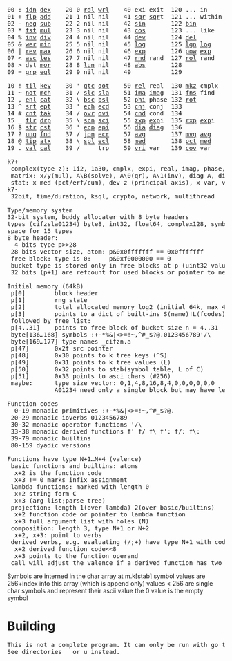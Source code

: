 <pre>00 : <a href="../../blob/master/k.go#L787">idn</a> <a href="../../blob/master/k.go#L478">dex</a>    20 0 <a href="../../blob/master/k.go#L3777">rdl</a> <a href="../../blob/master/k.go#L3781">wrl</a>    40 exi exit  120 ... in       60 <a href="../../blob/master/k.go#L4504">prm</a>  140
01 + <a href="../../blob/master/k.go#L788">flp</a> <a href="../../blob/master/k.go#L2190">add</a>    21 1 nil nil    41 <a href="../../blob/master/k.go#L2020">sqr</a> <a href="../../blob/master/k.go#L2020">sqr</a>t  121 ... within   61      141
02 - <a href="../../blob/master/k.go#L827">neg</a> <a href="../../blob/master/k.go#L2191">sub</a>    22 2 nil nil    42 <a href="../../blob/master/k.go#L2023">sin</a>       122 <a href="../../blob/master/k.go#L4026">bin</a>          62      142
03 * <a href="../../blob/master/k.go#L830">fst</a> <a href="../../blob/master/k.go#L2192">mul</a>    23 3 nil nil    43 <a href="../../blob/master/k.go#L2026">cos</a>       123 ... like     63      143
04 % <a href="../../blob/master/k.go#L868">inv</a> <a href="../../blob/master/k.go#L2193">div</a>    24 4 nil nil    44 <a href="../../blob/master/k.go#L5076">dev</a>       124 <a href="../../blob/master/k.go#L4471">del</a>          64      144
05 & <a href="../../blob/master/k.go#L871">wer</a> <a href="../../blob/master/k.go#L2194">min</a>    25 5 nil nil    45 <a href="../../blob/master/k.go#L2037">log</a>       125 <a href="../../blob/master/k.go#L2199">lgn</a> <a href="../../blob/master/k.go#L2037">log</a>      65      145
06 | <a href="../../blob/master/k.go#L897">rev</a> <a href="../../blob/master/k.go#L2195">max</a>    26 6 nil nil    46 <a href="../../blob/master/k.go#L2040">exp</a>       126 <a href="../../blob/master/k.go#L2202">pow</a> <a href="../../blob/master/k.go#L2040">exp</a>      66      146
07 < <a href="../../blob/master/k.go#L928">asc</a> <a href="../../blob/master/k.go#L2196">les</a>    27 7 nil nil    47 <a href="../../blob/master/k.go#L4596">rnd</a> rand  127 <a href="../../blob/master/k.go#L4541">rol</a> rand     67      147
08 > dst <a href="../../blob/master/k.go#L2197">mor</a>    28 8 <a href="../../blob/master/k.go#L3787">lun</a> nil    48 <a href="../../blob/master/k.go#L2029">abs</a>       128              68      148
09 = <a href="../../blob/master/k.go#L971">grp</a> <a href="../../blob/master/k.go#L2198">eql</a>    29 9 nil nil    49           129              69      149
                                                                          
10 ! <a href="../../blob/master/k.go#L1000">til</a> <a href="../../blob/master/k.go#L2243">key</a>    30 ' <a href="../../blob/master/k.go#L3325">qtc</a> <a href="../../blob/master/k.go#L3322">qot</a>    50 <a href="../../blob/master/k.go#L2043">rel</a> real  130 <a href="../../blob/master/k.go#L4999">mkz</a> cmplx    70      150
11 ~ <a href="../../blob/master/k.go#L1094">not</a> <a href="../../blob/master/k.go#L2277">mch</a>    31 / <a href="../../blob/master/k.go#L3326">slc</a> <a href="../../blob/master/k.go#L3323">sla</a>    51 <a href="../../blob/master/k.go#L2044">ima</a> <a href="../../blob/master/k.go#L2044">ima</a>g  131 <a href="../../blob/master/k.go#L2828">fns</a> find     71      151
12 , <a href="../../blob/master/k.go#L1113">enl</a> <a href="../../blob/master/k.go#L2327">cat</a>    32 \ <a href="../../blob/master/k.go#L3327">bsc</a> <a href="../../blob/master/k.go#L3324">bsl</a>    52 <a href="../../blob/master/k.go#L2045">phi</a> phase 132 <a href="../../blob/master/k.go#L2566">rot</a>          72      152
13 ^ <a href="../../blob/master/k.go#L1131">srt</a> <a href="../../blob/master/k.go#L2463">ept</a>    33 ' <a href="../../blob/master/k.go#L3334">ech</a> <a href="../../blob/master/k.go#L3360">ecd</a>    53 <a href="../../blob/master/k.go#L2073">cnj</a> conj  133              73      153
14 # <a href="../../blob/master/k.go#L1132">cnt</a> <a href="../../blob/master/k.go#L2493">tak</a>    34 / <a href="../../blob/master/k.go#L3485">ovr</a> <a href="../../blob/master/k.go#L3627">ovi</a>    54 <a href="../../blob/master/k.go#L4833">cnd</a> cond  134              74      154
15 _ <a href="../../blob/master/k.go#L1140">flr</a> <a href="../../blob/master/k.go#L2567">drp</a>    35 \ <a href="../../blob/master/k.go#L3546">scn</a> <a href="../../blob/master/k.go#L3660">sci</a>    55 <a href="../../blob/master/k.go#L2131">zxp</a> <a href="../../blob/master/k.go#L2040">exp</a>i  135 <a href="../../blob/master/k.go#L2094">rxp</a> <a href="../../blob/master/k.go#L2040">exp</a>i     75      155
16 $ <a href="../../blob/master/k.go#L1165">str</a> <a href="../../blob/master/k.go#L2683">cst</a>    36 ' <a href="../../blob/master/k.go#L3380">ecp</a> <a href="../../blob/master/k.go#L3437">epi</a>    56 <a href="../../blob/master/k.go#L1069">dia</a> <a href="../../blob/master/k.go#L1069">dia</a>g  136              76      156
17 ? <a href="../../blob/master/k.go#L1246">unq</a> <a href="../../blob/master/k.go#L2789">fnd</a>    37 / <a href="../../blob/master/k.go#L3920">jon</a> <a href="../../blob/master/k.go#L3457">ecr</a>    57 <a href="../../blob/master/k.go#L5171">avg</a>       137 <a href="../../blob/master/k.go#L5202">mvg</a> <a href="../../blob/master/k.go#L5171">avg</a>      77      157
18 @ <a href="../../blob/master/k.go#L1278">tip</a> <a href="../../blob/master/k.go#L2860">atx</a>    38 \ <a href="../../blob/master/k.go#L3887">spl</a> <a href="../../blob/master/k.go#L3471">ecl</a>    58 <a href="../../blob/master/k.go#L5307">med</a>       138 <a href="../../blob/master/k.go#L5319">pct</a> <a href="../../blob/master/k.go#L5307">med</a>      78      158
19 . <a href="../../blob/master/k.go#L1289">val</a> <a href="../../blob/master/k.go#L3150">cal</a>    39 /     trp    59 <a href="../../blob/master/k.go#L5102">vri</a> var   139 <a href="../../blob/master/k.go#L5123">cov</a> var      79      15

k7+
 complex(type z): 1i2, 1a30, cmplx, expi, real, imag, phase, conj, rand 3i(binormal)
 matrix: x/y(mul), A\B(solve), A\0(qr), A\1(inv), diag A, diag v, norm, cond
 stat: x med (pct/erf/cum), dev z (principal axis), x var, var z (cov), x avg (cum/win/exp)
k7-
 32bit, time/duration, ksql, crypto, network, multithread
 
Type/memory system
32-bit system, buddy allocater with 8 byte headers
types (cifzsla01234) byte8, int32, float64, complex128, symbol64, list32, dict64, funcs
space for 15 types
8 byte header:
  4 bits type p>>28
 28 bits vector size, atom: p&0x0fffffff == 0x0fffffff
 free block: type is 0:     p&0xf0000000 == 0
 bucket type is stored only in free blocks at p (uint32 value)
 32 bits (p+1) are refcount for used blocks or pointer to next free

Initial memory (64kB)
 p[0]        block header
 p[1]        rng state
 p[2]        total allocated memory log2 (initial 64k, max 4G) uint32
 p[3]        points to a dict of built-ins S(name)!L(fcodes)
 followed by free list:
 p[4..31]    points to free block of bucket size n = 4..31
 byte[136…168] symbols :+-*%&|<>=!~,^#_$?@.0123456789'/\
 byte[169…177] type names _cifzn.a
 p[47]       0x2f src pointer
 p[48]       0x30 points to k tree keys (^S)
 p[49]       0x31 points to k tree values (L)
 p[50]       0x32 points to stab(symbol table, L of C)
 p[51]       0x33 points to asci chars (#256)
 maybe:      type size vector: 0,1,4,8,16,8,4,0,0,0,0,0,0
             A01234 need only a single block but may have length>0

Function codes
  0-19 monadic primitives :+-*%&|<>=!~,^#_$?@.
 20-29 monadic ioverbs 0123456789
 30-32 monadic operator functions '/\
 33-38 monadic derived functions f' f/ f\ f': f/: f\:
 39-79 monadic builtins
 80-159 dyadic versions

Functions have type N+1…N+4 (valence)
 basic functions and builtins: atoms
  x+2 is the function code
  x+3 != 0 marks infix assignment
 lambda functions: marked with length 0
  x+2 string form C
  x+3 (arg list;parse tree)
 projection: length 1(over lambda) 2(over basic/builtins)
  x+2 function code or pointer to lambda function
  x+3 full argument list with holes (N)
 composition: length 3, type N+1 or N+2
  x+2, x+3: point to verbs
 derived verbs, e.g. evaluating (/;+) have type N+1 with code > 256
  x+2 derived function code<<8
  x+3 points to the function operand
 call will adjust the valence if a derived function has two arguments
</pre>

Symbols are interned in the char array at m.k[stab]
 symbol values are 256+index into this array (which is append only)
 values < 256 are single char symbols and represent their ascii value
 the 0 value is the empty symbol

# Building
<pre>
This is not a complete program. It can only be run with go test.
See directories _ or u instead.
</pre>
